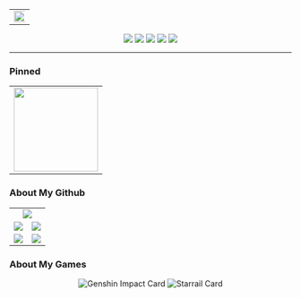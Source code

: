 <div align="center">
<!-- 访问统计 -->
  <table style="width:100%;">
    <tr>
      <td align="center">
        <img width="200%" src="https://count.naihee.cn/@NaiHeeeee?theme=rule34" />
      </td>
    </tr>
  </table>
</div>


<div align="center">
  <!-- 个人资料徽标 -->
  <a href="https://naihee.cn/">
    <img src="https://img.shields.io/badge/Website-个人网站-blue" /></a>
  <a href="https://t.me/naihe666">
    <img src="https://img.shields.io/badge/NaiHe-Telegram-24A1DE" /></a>
  <a href="https://steamcommunity.com/id/naihe6/">
    <img src="https://img.shields.io/badge/NaiHe-Steam-2a475e" /></a>
  <a href="https://space.bilibili.com/232568569">
    <img src="https://img.shields.io/badge/Bilibili-B站-FB7299" /></a>
  <a href="https://www.youtube.com/channel/UCLAriEYXiSDMX8HI6q21Keg">
    <img src="https://img.shields.io/badge/Youtube-油管-FF0000" /></a>
</div>

---

### Pinned
<div align="center">
<!-- 访问统计 -->
  <table style="width:100%;">
    <tr>
      <td colspan="2" align="center">
        <a href="https://github.com/NaiHeeeee/NaiHeeeee.github.io">
          <img height='150'
            src="https://github-readme-stats.naihee.cn/api/pin/?username=naiheeeee&repo=naiheeeee.github.io&theme=tokyonight" />
        </a>
      </td>
    </tr>
  </table>
</div>

### About My Github

<div align="center">
    <table style="width: 100%;">
        <tr>
            <td colspan="2" align="center">
                <a herf="https://github-profile-summary-cards.naihee.cn">
                    <img src="https://github-profile-summary-cards.naihee.cn//api/cards/profile-details?username=NaiHeeeee&theme=aura" />
                </a>
            </td>
        </tr>
        <tr>
            <td align="center">
                <a herf="https://github-profile-summary-cards.naihee.cn">
                    <img src="https://github-profile-summary-cards.naihee.cn//api/cards/repos-per-language?username=NaiHeeeee&theme=aura" />
                </a>
            </td>
            <td align="center">
                <a herf="https://github-profile-summary-cards.naihee.cn">
                    <img src="https://github-profile-summary-cards.naihee.cn//api/cards/most-commit-language?username=NaiHeeeee&theme=aura" />
                </a>
            </td>
        </tr>
        <tr>
            <td align="center">
                <a herf="https://github-profile-summary-cards.naihee.cn">
                    <img src="https://github-profile-summary-cards.naihee.cn//api/cards/stats?username=NaiHeeeee&theme=aura" />
                </a>
            </td>
            <td align="center">
                <a herf="https://github-profile-summary-cards.naihee.cn">
                    <img src="https://github-profile-summary-cards.naihee.cn//api/cards/productive-time?username=NaiHeeeee&theme=aura&utcOffset=8" />
                </a>
            </td>
        </tr>
    </table>
</div>  

### About My Games

<div align="center">
    <img src="https://hoyocard.qhy04.com/gs/detail/75/184570872.png" alt="Genshin Impact Card" />
    <img src="https://hoyocard.qhy04.com/sr/detail/0/184570872.png" alt="Starrail Card" />
</div>
